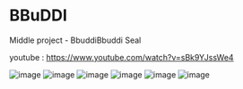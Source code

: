 # BBuDDI
Middle project - BbuddiBbuddi Seal

youtube : https://www.youtube.com/watch?v=sBk9YJssWe4 



![image](https://user-images.githubusercontent.com/68492786/170651075-438d708c-b636-4042-a20b-372fd19c3aef.png)
![image](https://user-images.githubusercontent.com/68492786/170651216-218cae8a-e7b8-4512-b894-cc0a36e7864e.png)
![image](https://user-images.githubusercontent.com/68492786/170651329-8b9341b0-5439-4f91-9de7-ed6327caafec.png)
![image](https://user-images.githubusercontent.com/68492786/170651415-bc6ddb38-05a5-4f49-b589-8d3a177b66cb.png)
![image](https://user-images.githubusercontent.com/68492786/170651420-3a008500-3314-4c4f-bb64-6717395b13e7.png)
![image](https://user-images.githubusercontent.com/68492786/170651450-13358b5e-bf54-48ff-bbc3-040f21150dd2.png)
